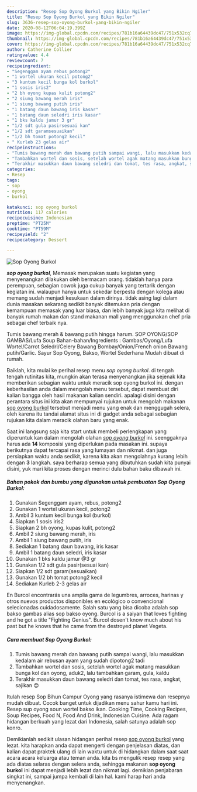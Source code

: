 ```yaml
---
description: "Resep Sop Oyong Burkol yang Bikin Ngiler"
title: "Resep Sop Oyong Burkol yang Bikin Ngiler"
slug: 3636-resep-sop-oyong-burkol-yang-bikin-ngiler
date: 2020-08-12T06:04:19.399Z
image: https://img-global.cpcdn.com/recipes/781b16a64439dc47/751x532cq70/sop-oyong-burkol-foto-resep-utama.jpg
thumbnail: https://img-global.cpcdn.com/recipes/781b16a64439dc47/751x532cq70/sop-oyong-burkol-foto-resep-utama.jpg
cover: https://img-global.cpcdn.com/recipes/781b16a64439dc47/751x532cq70/sop-oyong-burkol-foto-resep-utama.jpg
author: Catherine Collier
ratingvalue: 4.4
reviewcount: 7
recipeingredient:
- "Segenggam ayam rebus potong2"
- "1 wortel ukuran kecil potong2"
- "3 kuntum kecil bunga kol burkol"
- "1 sosis iris2"
- "2 bh oyong kupas kulit potong2"
- "2 siung bawang merah iris"
- "1 siung bawang putih iris"
- "1 batang daun bawang iris kasar"
- "1 batang daun seledri iris kasar"
- "1 bks kaldu jamur 3 gr"
- "1/2 sdt gula pasirsesuai kan"
- "1/2 sdt garamsesuaikan"
- "1/2 bh tomat potong2 kecil"
- " Kurleb 23 gelas air"
recipeinstructions:
- "Tumis bawang merah dan bawang putih sampai wangi, lalu masukkan kedalam air rebusan ayam yang sudah dipotong2 tadi"
- "Tambahkan wortel dan sosis, setelah wortel agak matang masukkan bunga kol dan oyong, aduk2, lalu tambahkan garam, gula, kaldu"
- "Terakhir masukkan daun bawang seledri dan tomat, tes rasa, angkat, sajikan 😊"
categories:
- Resep
tags:
- sop
- oyong
- burkol

katakunci: sop oyong burkol 
nutrition: 117 calories
recipecuisine: Indonesian
preptime: "PT25M"
cooktime: "PT59M"
recipeyield: "2"
recipecategory: Dessert

---
```



![Sop Oyong Burkol](https://img-global.cpcdn.com/recipes/781b16a64439dc47/751x532cq70/sop-oyong-burkol-foto-resep-utama.jpg)

<b><i>sop oyong burkol</i></b>, Memasak merupakan suatu kegiatan yang menyenangkan dilakukan oleh bermacam orang. tidaklah hanya para perempuan, sebagian cowok juga cukup banyak yang tertarik dengan kegiatan ini. walaupun hanya untuk sekedar berpesta dengan kolega atau memang sudah menjadi kesukaan dalam dirinya. tidak asing lagi dalam dunia masakan sekarang sedikit banyak ditemukan pria dengan kemampuan memasak yang luar biasa, dan lebih banyak juga kita melihat di banyak rumah makan dan stand makanan mall yang menggunakan chef pria sebagai chef terbaik nya.

Tumis bawang merah &amp; bawang putih hingga harum. SOP OYONG/SOP GAMBAS/Lufa Soup Bahan-bahan/Ingredients : Gambas/Oyong/Lufa Wortel/Carrot Seledri/Celery Bawang Bombay/Onion/French onion Bawang putih/Garlic. Sayur Sop Oyong, Bakso, Wortel Sederhana Mudah dibuat di rumah.

Baiklah, kita mulai ke perihal resep menu <i>sop oyong burkol</i>. di tengah tengah rutinitas kita, mungkin akan terasa menyenangkan jika sejenak kita memberikan sebagian waktu untuk meracik sop oyong burkol ini. dengan keberhasilan anda dalam mengolah menu tersebut, dapat membuat diri kalian bangga oleh hasil makanan kalian sendiri. apalagi disini dengan perantara situs ini kita akan mempunyai rujukan untuk mengolah makanan <u>sop oyong burkol</u> tersebut menjadi menu yang enak dan menggugah selera, oleh karena itu tandai alamat situs ini di gadget anda sebagai sebagian rujukan kita dalam meracik olahan baru yang enak.


Saat ini langsung saja kita start untuk membeli perlengkapan yang diperuntuk kan dalam mengolah olahan <u><i>sop oyong burkol</i></u> ini. seenggaknya harus ada <b>14</b> komposisi yang diperlukan pada masakan ini. supaya berikutnya dapat tercapai rasa yang lumayan dan nikmat. dan juga persiapkan waktu anda sedikit, karena kita akan mengolahnya kurang lebih dengan <b>3</b> langkah. saya berharap semua yang dibutuhkan sudah kita punyai disini, yuk mari kita proses dengan merinci dulu bahan baku dibawah ini.

<!--inarticleads1-->

##### Bahan pokok dan bumbu yang digunakan untuk pembuatan Sop Oyong Burkol:

1. Gunakan Segenggam ayam, rebus, potong2
1. Gunakan 1 wortel ukuran kecil, potong2
1. Ambil 3 kuntum kecil bunga kol (burkol)
1. Siapkan 1 sosis iris2
1. Siapkan 2 bh oyong, kupas kulit, potong2
1. Ambil 2 siung bawang merah, iris
1. Ambil 1 siung bawang putih, iris
1. Sediakan 1 batang daun bawang, iris kasar
1. Ambil 1 batang daun seledri, iris kasar
1. Gunakan 1 bks kaldu jamur @3 gr
1. Gunakan 1/2 sdt gula pasir(sesuai kan)
1. Siapkan 1/2 sdt garam(sesuaikan)
1. Gunakan 1/2 bh tomat potong2 kecil
1. Sediakan  Kurleb 2-3 gelas air


En Burcol encontrarás una amplia gama de legumbres, arroces, harinas y otros nuevos productos disponibles en ecológico o convencional selecionadas cuidadosamente. Salah satu yang bisa dicoba adalah sop bakso gambas alias sop bakso oyong. Burcol is a saiyan that loves fighting and he got a title &#34;Fighting Genius&#34;. Burcol dosen&#39;t know much about his past but he knows that he came from the destroyed planet Vegeta. 

<!--inarticleads2-->

##### Cara membuat Sop Oyong Burkol:

1. Tumis bawang merah dan bawang putih sampai wangi, lalu masukkan kedalam air rebusan ayam yang sudah dipotong2 tadi
1. Tambahkan wortel dan sosis, setelah wortel agak matang masukkan bunga kol dan oyong, aduk2, lalu tambahkan garam, gula, kaldu
1. Terakhir masukkan daun bawang seledri dan tomat, tes rasa, angkat, sajikan 😊


Itulah resep Sop Bihun Campur Oyong yang rasanya istimewa dan resepnya mudah dibuat. Cocok banget untuk dijadikan menu sahur kamu hari ini. Resep sup oyong soun wortel bakso ikan. Cooking Time, Cooking Recipes, Soup Recipes, Food N, Food And Drink, Indonesian Cuisine. Ada ragam hidangan berkuah yang lezat dari Indonesia, salah satunya adalah sop konro. 

Demikianlah sedikit ulasan hidangan perihal resep <u>sop oyong burkol</u> yang lezat. kita harapkan anda dapat mengerti dengan penjelasan diatas, dan kalian dapat praktek ulang di lain waktu untuk di hidangkan dalam saat saat acara acara keluarga atau teman anda. kita bs mengulik resep resep yang ada diatas selaras dengan selera anda, sehingga makanan <b>sop oyong burkol</b> ini dapat menjadi lebih lezat dan nikmat lagi. demikian penjabaran singkat ini, sampai jumpa kembali di lain hal. kami harap hari anda menyenangkan.
